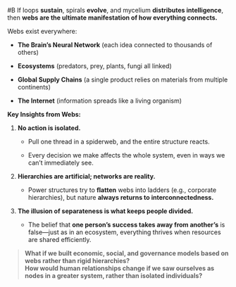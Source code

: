  #B If loops **sustain**, spirals **evolve**, and mycelium **distributes intelligence**, then **webs are the ultimate manifestation of how everything connects.**

Webs exist everywhere:

- **The Brain’s Neural Network** (each idea connected to thousands of others)
    
- **Ecosystems** (predators, prey, plants, fungi all linked)
    
- **Global Supply Chains** (a single product relies on materials from multiple continents)
    
- **The Internet** (information spreads like a living organism)
    

**Key Insights from Webs:**

1. **No action is isolated.**
    
    - Pull one thread in a spiderweb, and the entire structure reacts.
        
    - Every decision we make affects the whole system, even in ways we can’t immediately see.
        
2. **Hierarchies are artificial; networks are reality.**
    
    - Power structures try to **flatten** webs into ladders (e.g., corporate hierarchies), but nature **always returns to interconnectedness.**
        
3. **The illusion of separateness is what keeps people divided.**
    
    - The belief that **one person’s success takes away from another’s** is false—just as in an ecosystem, everything thrives when resources are shared efficiently.
        

> **What if we built economic, social, and governance models based on webs rather than rigid hierarchies?**  
> **How would human relationships change if we saw ourselves as nodes in a greater system, rather than isolated individuals?**
